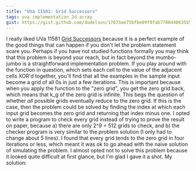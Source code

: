 ```yaml
---
title: "UVa 11581: Grid Successors"
tags: uva implementation 2d-array
gist: https://gist.github.com/dudelson/17673ae75bfbe09f0fab7780440635b5
---
```

I really liked UVa 11581 [Grid Successors](https://uva.onlinejudge.org/index.php?option=com_onlinejudge&Itemid=8&category=24&page=show_problem&problem=2628) because it is a perfect example of the good things that can happen if you don't let the problem statement scare you. <!--more--> Perhaps if you have not studied functions formally you may think that this problem is beyond your reach, but in fact beyond the mumbo-jumbo is a straightforward implementation problem. If you play around with the function in question, which sets each cell to the value of the adjacent cells XOR'd together, you'll find that all the examples in the sample input become a grid of all 0s in just a few iterations. This is important because when you apply the function to the "zero grid", you get the zero grid back, which means that k_g of the zero grid is infinite. This begs the question of whether *all* possible grids eventually reduce to the zero grid. If this is the case, then the problem could be solved by finding the index at which each input grid becomes the zero grid and returning that index minus one. I opted to write a program to check every grid instead of trying to prove the result on paper, because a) there are only 2^9 = 512 grids to check, and b) the checker program is very similar to the problem solution (I only had to change about 5 lines). I found that every grid tends to the zero grid in four iterations or less, which meant it was ok to go ahead with the naive solution of simulating the problem. I almost opted not to solve this problem because it looked quite difficult at first glance, but I'm glad I gave it a shot. My solution:
